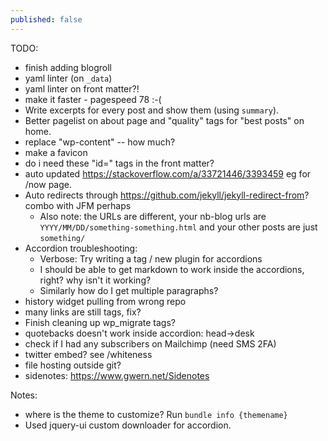 ```yaml
---
published: false
---
```



TODO:
* finish adding blogroll
* yaml linter (on `_data`)
* yaml linter on front matter?!
* make it faster - pagespeed 78 :-( 
* Write excerpts for every post and show them (using `summary`).
* Better pagelist on about page and "quality" tags for "best posts" on home.
* replace "wp-content" -- how much?
* make a favicon
* do i need these "id=" tags in the front matter?
* auto updated https://stackoverflow.com/a/33721446/3393459 eg for /now page.
* Auto redirects through https://github.com/jekyll/jekyll-redirect-from? combo with JFM perhaps
  * Also note: the URLs are different, your nb-blog urls are `YYYY/MM/DD/something-something.html` and your other posts are just `something/`
* Accordion troubleshooting:
  * Verbose: Try writing a tag / new plugin for accordions
  * I should be able to get markdown to work inside the accordions, right? why isn't it working?
  * Similarly how do I get multiple paragraphs?
* history widget pulling from wrong repo
* many links are still <a> tags, fix?
* Finish cleaning up wp_migrate tags?
* quotebacks doesn't work inside accordion: head->desk
* check if I had any subscribers on Mailchimp (need SMS 2FA)
* twitter embed? see /whiteness
* file hosting outside git?
* sidenotes: https://www.gwern.net/Sidenotes

Notes:
* where is the theme to customize? Run `bundle info {themename}`
* Used jquery-ui custom downloader for accordion.

